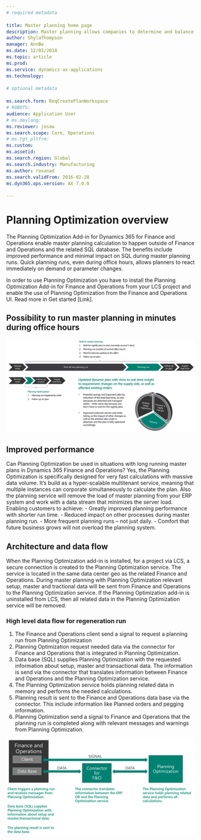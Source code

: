 ```yaml
---
# required metadata

title: Master planning home page
description: Master planning allows companies to determine and balance the future need for raw materials and capacity to meet company goals. 
author: ShylaThompson
manager: AnnBe
ms.date: 12/03/2018
ms.topic: article
ms.prod: 
ms.service: dynamics-ax-applications
ms.technology: 

# optional metadata

ms.search.form: ReqCreatePlanWorkspace
# ROBOTS: 
audience: Application User
# ms.devlang: 
ms.reviewer: josaw
ms.search.scope: Core, Operations
# ms.tgt_pltfrm: 
ms.custom: 
ms.assetid: 
ms.search.region: Global
ms.search.industry: Manufacturing
ms.author: roxanad
ms.search.validFrom: 2016-02-28
ms.dyn365.ops.version: AX 7.0.0

---
```


# Planning Optimization overview

The Planning Optimization Add-in for Dynamics 365 for Finance and Operations enable master planning calculation to happen outside of Finance and Operations and the related SQL database. The benefits include improved performance and minimal impact on SQL during master planning runs. Quick planning runs, even during office hours, allows planners to react immediately on demand or parameter changes.

In order to use Planning Optimization you have to install the Planning Optimization Add-in for Finance and Operations from your LCS project and enable the use of Planning Optimization from the Finance and Operations UI. Read more in Get started [Link].

## Possibility to run master planning in minutes during office hours

![Data model for products](media/PlanningOptimization1.png)

## Improved performance

Can Planning Optimization be used in situations with long running master plans in Dynamics 365 Finance and Operations? 
Yes, the Planning Optimization is specifically designed for very fast calculations with massive data volume. It’s build as a hyper-scalable multitenant service, meaning that multiple instances can corporate simultaneously to calculate the plan. Also the planning service will remove the load of master planning from your ERP system and work with a data stream that minimizes the server load. 
Enabling customers to achieve:
	- Greatly improved planning performance with shorter run time.
	- Reduced impact on other processes during master planning run. 
	- More frequent planning runs – not just daily.
	- Comfort that future business grows will not overload the planning system.


## Architecture and data flow
When the Planning Optimization add-in is installed, for a project via LCS, a secure connection is created to the Planning Optimization service. The service is located in the same data center geo as the related Finance and Operations. During master planning with Planning Optimization relevant setup, master and tractional data will be sent from Finance and Operations to the Planning Optimization service. If the Planning Optimization add-in is uninstalled from LCS, then all related data in the Planning Optimization service will be removed.

### High level data flow for regeneration run
1. The Finance and Operations client send a signal to request a planning run from Planning Optimization
2. Planning Optimization request needed data via the connector for Finance and Operations that is integrated in Planning Optimization.
3. Data base (SQL) supplies Planning Optimization with the requested information about setup, master and transactional data. The information is send via the connector that translates information between Finance and Operations and the Planning Optimization service.
4. The Planning Optimization service holds planning related data in memory and performs the needed calculations.
5. Planning result is sent to the Finance and Operations data base via the connector. This include information like Planned orders and pegging information.
6. Planning Optimization send a signal to Finance and Operations that the planning run is completed along with relevant messages and warnings from Planning Optimization.

![Data model for products](media/PlanningOptimization2.png)

